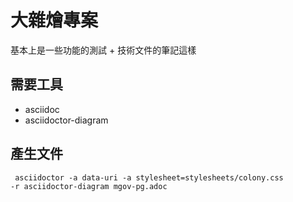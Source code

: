 # 大雜燴專案
基本上是一些功能的測試 + 技術文件的筆記這樣

## 需要工具
* asciidoc
* asciidoctor-diagram

## 產生文件
<code> asciidoctor -a data-uri -a stylesheet=stylesheets/colony.css -r asciidoctor-diagram mgov-pg.adoc
</code>